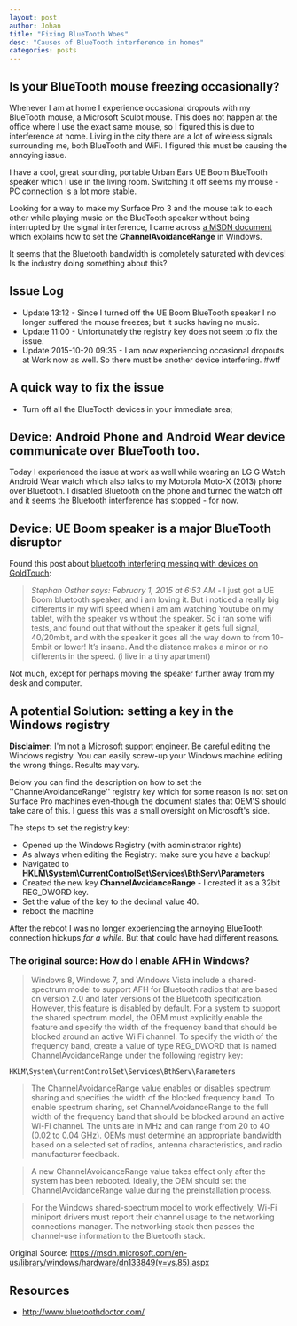 ```yaml
---
layout: post
author: Johan
title: "Fixing BlueTooth Woes"
desc: "Causes of BlueTooth interference in homes"
categories: posts
---
```


## Is your BlueTooth mouse freezing occasionally?

Whenever I am at home I experience occasional dropouts with my BlueTooth mouse, a Microsoft Sculpt mouse. This does not happen at the office where I use the exact same mouse, so I figured this is due to interference at home. Living in the city there are a lot of wireless signals surrounding me, both BlueTooth and WiFi. I figured this must be causing the annoying issue.

I have a cool, great sounding, portable Urban Ears UE Boom BlueTooth speaker which I use in the living room. Switching it off seems my mouse - PC connection is a lot more stable.

Looking for a way to make my Surface Pro 3 and the mouse talk to each other while playing music on the BlueTooth speaker without being interrupted by the signal interference, I came across [a MSDN document](https://msdn.microsoft.com/en-us/library/windows/hardware/dn133849(v=vs.85).aspx) which explains how to set the **ChannelAvoidanceRange** in Windows.

It seems that the Bluetooth bandwidth is completely saturated with devices!
Is the industry doing something about this?

## Issue Log

- Update 13:12 - Since I turned off the UE Boom BlueTooth speaker I no longer suffered the mouse freezes; but it sucks having no music.
- Update 11:00 - Unfortunately the registry key does not seem to fix the issue.
- Update 2015-10-20 09:35 - I am now experiencing occasional dropouts at Work now as well. So there must be another device interfering. #wtf

## A quick way to fix the issue

- Turn off all the BlueTooth devices in your immediate area;

## Device: Android Phone and Android Wear device communicate over BlueTooth too.

Today I experienced the issue at work as well while wearing an LG G Watch Android Wear watch which also talks to my Motorola Moto-X (2013) phone over Bluetooth.
I disabled Bluetooth on the phone and turned the watch off and it seems the Bluetooth interference has stopped - for now.

## Device: UE Boom speaker is a major BlueTooth disruptor

Found this post about [bluetooth interfering messing with devices on GoldTouch](http://www.goldtouch.com/stop-bluetooth-interference-messing-devices/):

> *Stephan Osther says: February 1, 2015 at 6:53 AM* - I just got a UE Boom bluetooth speaker, and i am loving it. But i noticed a really big differents in my wifi speed when i am am watching Youtube on my tablet, with the speaker vs without the speaker. So i ran some wifi tests, and found out that without the speaker it gets full signal, 40/20mbit, and with the speaker it goes all the way down to from 10-5mbit or lower! It’s insane. And the distance makes a minor or no differents in the speed. (i live in a tiny apartment)

Not much, except for perhaps moving the speaker further away from my desk and computer.

## A potential Solution: setting a key in the Windows registry

**Disclaimer:** I'm not a Microsoft support engineer. Be careful editing the Windows registry. You can easily screw-up your Windows machine editing the wrong things. Results may vary.

Below you can find the description on how to set the ''ChannelAvoidanceRange'' registry key which for some reason is not set on Surface Pro machines even-though the document states that OEM'S should take care of this. I guess this was a small oversight on Microsoft's side.

The steps to set the registry key:

- Opened up the Windows Registry (with administrator rights)
- As always when editing the Registry: make sure you have a backup!
- Navigated to **HKLM\System\CurrentControlSet\Services\BthServ\Parameters**
- Created the new key **ChannelAvoidanceRange** - I created it as a 32bit REG_DWORD key.
- Set the value of the key to the decimal value 40.
- reboot the machine

After the reboot I was no longer experiencing the annoying BlueTooth connection hickups *for a while*. But that could have had different reasons.

### The original source: How do I enable AFH in Windows?

> Windows 8, Windows 7, and Windows Vista include a shared-spectrum model to support AFH for Bluetooth radios that are based on version 2.0 and later versions of the Bluetooth specification. However, this feature is disabled by default. For a system to support the shared spectrum model, the OEM must explicitly enable the feature and specify the width of the frequency band that should be blocked around an active Wi Fi channel. To specify the width of the frequency band, create a value of type REG_DWORD that is named ChannelAvoidanceRange under the following registry key:

    HKLM\System\CurrentControlSet\Services\BthServ\Parameters

> The ChannelAvoidanceRange value enables or disables spectrum sharing and specifies the width of the blocked frequency band. To enable spectrum sharing, set ChannelAvoidanceRange to the full width of the frequency band that should be blocked around an active Wi-Fi channel. The units are in MHz and can range from 20 to 40 (0.02 to 0.04 GHz). OEMs must determine an appropriate bandwidth based on a selected set of radios, antenna characteristics, and radio manufacturer feedback.

> A new ChannelAvoidanceRange value takes effect only after the system has been rebooted. Ideally, the OEM should set the ChannelAvoidanceRange value during the preinstallation process.

> For the Windows shared-spectrum model to work effectively, Wi-Fi miniport drivers must report their channel usage to the networking connections manager. The networking stack then passes the channel-use information to the Bluetooth stack.

Original Source: <https://msdn.microsoft.com/en-us/library/windows/hardware/dn133849(v=vs.85).aspx>

## Resources

- <http://www.bluetoothdoctor.com/>